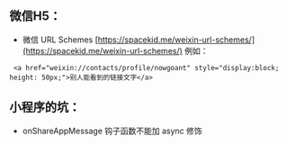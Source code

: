 ## 微信H5：

* 微信 URL Schemes [https://spacekid.me/weixin-url-schemes/](https://spacekid.me/weixin-url-schemes/) 例如：

```
 <a href="weixin://contacts/profile/nowgoant" style="display:block; height: 50px;">别人能看到的链接文字</a>
```

## 小程序的坑：

* onShareAppMessage 钩子函数不能加 async 修饰



